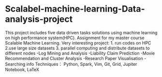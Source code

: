 # Scalabel-machine-learning-Data-analysis-project
This project includes five data driven tasks solutions using machine learning on high performance system(HPC). Assignment for my master course Scalable Machine Learning.
Very interesting project: 1. run codes on HPC  2.use large size datasets 3. parallel computing and distribute datasets to different nodes
  -Log Mining and Analysis
  -Liability Claim Prediction
  -Movie Recommendation and Cluster Analysis
  -Research Paper Visualisation
  -Searching info
Techniques： Python, Spark, Vim, Git, Grid, Jupiter Notebook, LaTeX
